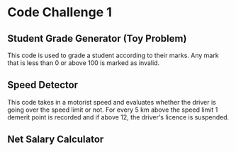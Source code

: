 # Code Challenge 1
##  Student Grade Generator (Toy Problem)
This code is used to grade a student according to their marks.
Any mark that is less than 0 or above 100 is marked as invalid.

## Speed Detector
This code takes in a motorist speed and evaluates whether the driver is going over the speed limit or not.
For every 5 km above the speed limit 1 demerit point is recorded and if above 12, the driver's licence is suspended.

## Net Salary Calculator
